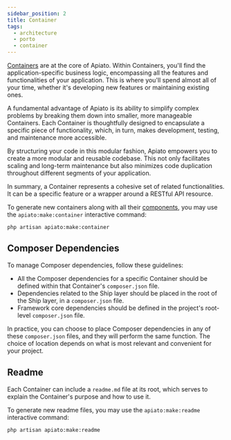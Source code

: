 ```yaml
---
sidebar_position: 2
title: Container
tags:
  - architecture
  - porto
  - container
---
```


[Containers](https://github.com/Mahmoudz/Porto#containers) are at the core of Apiato.
Within Containers, you'll find the application-specific business logic,
encompassing all the features and functionalities of your application.
This is where you'll spend almost all of your time,
whether it's developing new features or maintaining existing ones.

A fundamental advantage of Apiato is its ability to simplify complex problems by breaking them down into smaller,
more manageable Containers.
Each Container is thoughtfully designed to encapsulate a specific piece of functionality,
which, in turn, makes development, testing, and maintenance more accessible.

By structuring your code in this modular fashion, Apiato empowers you to create a more modular and reusable codebase.
This not only facilitates scaling and long-term maintenance
but also minimizes code duplication throughout different segments of your application.

In summary, a Container represents a cohesive set of related functionalities.
It can be a specific feature or a wrapper around a RESTful API resource.

To generate new containers along with all their [components](components.md),
you may use the `apiato:make:container` interactive command:

```
php artisan apiato:make:container
```

## Composer Dependencies

To manage Composer dependencies, follow these guidelines:

- All the Composer dependencies for a specific Container should be defined within that Container's `composer.json` file.
- Dependencies related to the Ship layer should be placed in the root of the Ship layer, in a `composer.json` file.
- Framework core dependencies should be defined in the project's root-level `composer.json` file.

In practice, you can choose to place Composer dependencies in any of these `composer.json` files,
and they will perform the same function.
The choice of location depends on what is most relevant and convenient for your project.

## Readme

Each Container can include a `readme.md` file at its root, which serves to explain the Container's purpose and how to use it.

To generate new readme files, you may use the `apiato:make:readme` interactive command:

```
php artisan apiato:make:readme
```

